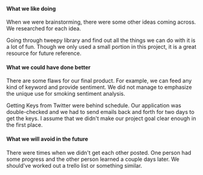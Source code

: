 #### What we like doing
When we were brainstorming, there were some other ideas coming across. We researched for each idea. 

Going through tweepy library and find out all the things we can do with it is a lot of fun. Though we only used a small portion in this project, it is a great resource for future reference.

#### What we could have done better
There are some flaws for our final product. For example, we can feed any kind of keyword and provide sentiment. We did not manage to emphasize the unique use for smoking sentiment analysis.

Getting Keys from Twitter were behind schedule. Our application was double-checked and we had to send emails back and forth for two days to get the keys. I assume that we didn't make our project goal clear enough in the first place. 

#### What we will avoid in the future
There were times when we didn't get each other posted. One person had some progress and the other person learned a couple days later. We should've worked out a trello list or something similar. 